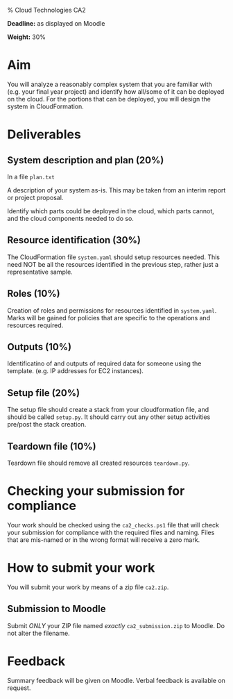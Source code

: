 % Cloud Technologies CA2

**Deadline:** as displayed on Moodle

**Weight:** 30%

# Aim

You will analyze a reasonably complex system that you are familiar with (e.g. your final year project) and identify how all/some of it can be deployed on the cloud.
For the portions that can be deployed, you will design the system in CloudFormation. 

# Deliverables

## System description and plan (20%)

In a file `plan.txt`

A description of your system as-is.
This may be taken from an interim report or project proposal.

Identify which parts could be deployed in the cloud, which parts cannot, and the cloud components needed to do so.

## Resource identification (30%)

The CloudFormation file `system.yaml` should setup resources needed.
This need NOT be all the resources identified in the previous step, rather just a representative sample.

## Roles (10%)

Creation of roles and permissions for resources identified in `system.yaml`.
Marks will be gained for policies that are specific to the operations and resources required.

## Outputs (10%)

Identificatino of and outputs of required data for someone using the template.
(e.g. IP addresses for EC2 instances). 

## Setup file (20%)

The setup file should create a stack from your cloudformation file, and should be called `setup.py`.
It should carry out any other setup activities pre/post the stack creation. 

## Teardown file (10%)

Teardown file should remove all created resources `teardown.py`. 


# Checking your submission for compliance

Your work should be checked using the `ca2_checks.ps1` file that will check your submission for compliance with the required files and naming.
Files that are mis-named or in the wrong format will receive a zero mark.

# How to submit your work

You will submit your work by means of a zip file `ca2.zip`.

## Submission to Moodle

Submit *ONLY* your ZIP file named *exactly* `ca2_submission.zip` to Moodle.
Do not alter the filename. 

# Feedback

Summary feedback will be given on Moodle.
Verbal feedback is available on request.
